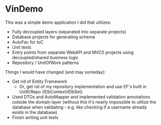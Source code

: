 # VinDemo

This was a simple demo application I did that utilizes:

* Fully decoupled layers (separated into separate projects)
* Database projects for generating schema
* AutoFac for IoC
* Unit tests
* Entry points from separate WebAPI and MVC5 projects using decoupled/shared business logic
* Repository / UnitOfWork patterns

Things I would have changed (and may someday):

* Get rid of Entity Framework
    * Or, get rid of my repository implementation and use EF's built in UoW/Repo (IDbContext/IDbSet)
* Used DTOs and AutoMapper and implemented validation annotations outside the domain layer (without this it's nearly impossible to utilize the database when validating - e.g. like checking if a username already exists in the database)
* Finish writing unit tests